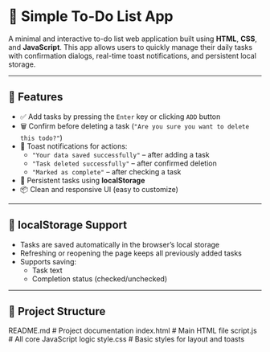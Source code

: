 # 📝 Simple To-Do List App

A minimal and interactive to-do list web application built using **HTML**, **CSS**, and **JavaScript**. This app allows users to quickly manage their daily tasks with confirmation dialogs, real-time toast notifications, and persistent local storage.

---

## 📌 Features

- ✅ Add tasks by pressing the `Enter` key or clicking `ADD` button
- 🗑️ Confirm before deleting a task (`"Are you sure you want to delete this todo?"`)
- 🔔 Toast notifications for actions:
  - `"Your data saved successfully"` – after adding a task
  - `"Task deleted successfully"` – after confirmed deletion
  - `"Marked as complete"` – after checking a task
- 💾 Persistent tasks using **localStorage**
- 📦 Clean and responsive UI (easy to customize)

---

## 💾 localStorage Support

- Tasks are saved automatically in the browser’s local storage
- Refreshing or reopening the page keeps all previously added tasks
- Supports saving:
  - Task text
  - Completion status (checked/unchecked)

---

## 📂 Project Structure

 README.md # Project documentation
 index.html # Main HTML file
 script.js # All core JavaScript logic
 style.css # Basic styles for layout and toasts
